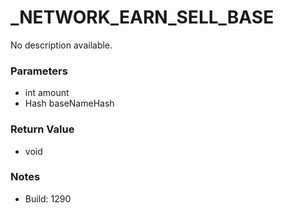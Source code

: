 # _NETWORK_EARN_SELL_BASE

No description available.

### Parameters
* int amount
* Hash baseNameHash

### Return Value
* void

### Notes
* Build: 1290

